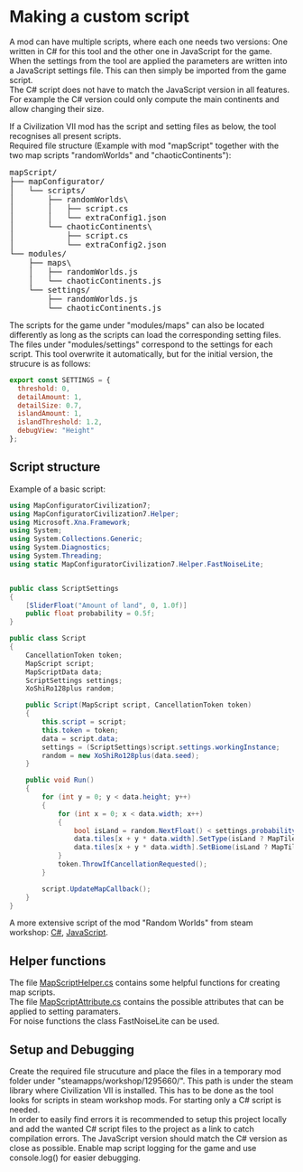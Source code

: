 # Making a custom script

A mod can have multiple scripts, where each one needs two versions: One written in C# for this tool and the other one in JavaScript for the game.
When the settings from the tool are applied the parameters are written into a JavaScript settings file.
This can then simply be imported from the game script.  
The C# script does not have to match the JavaScript version in all features. For example the C# version could only compute the main continents and allow changing their size. 

If a Civilization VII mod has the script and setting files as below, the tool recognises all present scripts.  
Required file structure (Example with mod "mapScript" together with the two map scripts "randomWorlds" and "chaoticContinents"):

<pre>
mapScript/
├── mapConfigurator/
│   └── scripts/
│       ├── randomWorlds\
│       │   ├── script.cs
│       │   └── extraConfig1.json
│       └── chaoticContinents\
│           ├── script.cs
│           └── extraConfig2.json
└── modules/
    ├── maps\
    │   ├── randomWorlds.js
    │   └── chaoticContinents.js
    └── settings/
        ├── randomWorlds.js
        └── chaoticContinents.js
</pre>

The scripts for the game under "modules/maps" can also be located differently as long as the scripts can load the corresponding setting files.  
The files under "modules/settings" correspond to the settings for each script. This tool overwrite it automatically, but for the initial version, the strucure is as follows:  

```js
export const SETTINGS = {
  threshold: 0,
  detailAmount: 1,
  detailSize: 0.7,
  islandAmount: 1,
  islandThreshold: 1.2,
  debugView: "Height"
};
```
## Script structure
Example of a basic script:
```cs
using MapConfiguratorCivilization7;
using MapConfiguratorCivilization7.Helper;
using Microsoft.Xna.Framework;
using System;
using System.Collections.Generic;
using System.Diagnostics;
using System.Threading;
using static MapConfiguratorCivilization7.Helper.FastNoiseLite;


public class ScriptSettings
{
    [SliderFloat("Amount of land", 0, 1.0f)]
    public float probability = 0.5f;
}

public class Script
{
    CancellationToken token;
    MapScript script;
    MapScriptData data;
    ScriptSettings settings;
    XoShiRo128plus random;

    public Script(MapScript script, CancellationToken token)
    {
        this.script = script;
        this.token = token;
        data = script.data;
        settings = (ScriptSettings)script.settings.workingInstance;
        random = new XoShiRo128plus(data.seed);
    }

    public void Run()
    {
        for (int y = 0; y < data.height; y++)
        {
            for (int x = 0; x < data.width; x++)
            {
                bool isLand = random.NextFloat() < settings.probability;
                data.tiles[x + y * data.width].SetType(isLand ? MapTileType.Continent : MapTileType.Water);
                data.tiles[x + y * data.width].SetBiome(isLand ? MapTileBiome.Grassland : MapTileBiome.Ocean);
            }
            token.ThrowIfCancellationRequested();
        }

        script.UpdateMapCallback();
    }
}
```
A more extensive script of the mod "Random Worlds" from steam workshop: [C#](randomWorlds.cs), [JavaScript](randomWorlds.js).
## Helper functions

The file [MapScriptHelper.cs](MapConfiguratorCivilization7/Map/Script/MapScriptHelper.cs) contains some helpful functions for creating map scripts.  
The file [MapScriptAttribute.cs](MapConfiguratorCivilization7/Map/Script/MapScriptAttribute.cs) contains the possible attributes that can be applied to setting paramaters.  
For noise functions the class FastNoiseLite can be used.

## Setup and Debugging

Create the required file strucuture and place the files in a temporary mod folder under "steamapps/workshop/1295660/<anyID>". This path is under the steam library where Civilization VII is installed.
This has to be done as the tool looks for scripts in steam workshop mods. For starting only a C# script is needed.  
In order to easily find errors it is recommended to setup this project locally and add the wanted C# script files to the project as a link to catch compilation errors.
The JavaScript version should match the C# version as close as possible. Enable map script logging for the game and use console.log() for easier debugging.
